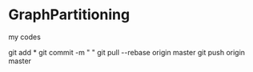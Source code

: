 # GraphPartitioning

my codes

git add *
git commit -m " "
git pull --rebase origin master
git push origin master
